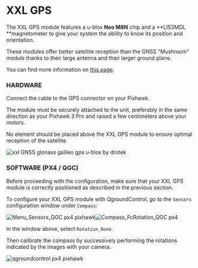 # XXL GPS

The XXL GPS module features a u-blox **Neo M8N** chip and a **LIS3MDL **magnetometer to give your system the ability to know its position and orientation.

These modules offer better satellite reception than the GNSS "Mushroom" module thanks to their large antenna and their larger ground plane.

You can find more information on [this page](https://drotek.com/shop/en/u-blox/875-ublox-neo-m8n-gps-lis3mdl-compass-xxl.html?live_configurator_token=8746d605a9c04b1e35dffc6d98e0a9e5&id_shop=1&id_employee=1&theme=&theme_font=).

### HARDWARE

Connect the cable to the GPS connector on your Pixhawk.

The module must be securely attached to the unit, preferably in the same direction as your Pixhawk 3 Pro and raised a few centimeters above your motors.

No element should be placed above the XXL GPS module to ensure optimal reception of the satellite.

![](https://drotek.com/wp-content/uploads/2017/02/DSC02066-700x312.jpg "xxl GNSS glonass galileo gps u-blox by drotek")

### SOFTWARE \(PX4 / QGC\)

Before proceeding with the configuration, make sure that your XXL GPS module is correctly positioned as described in the previous section.

To configure your XXL GPS module with QgroundControl, go to the `Sensors` configuration window under `Compass`:

![](https://drotek.com/wp-content/uploads/2017/01/Menu_Sensors_QGC.png "Menu\_Sensors\_QGC px4 pixhawk")![](https://drotek.com/wp-content/uploads/2017/01/Compass_FcRotation_QGC.png "Compass\_FcRotation\_QGC px4")

In the window above, select `Rotation_None`.

Then calibrate the compass by successively performing the rotations indicated by the images with your camera.

![](https://drotek.com/wp-content/uploads/2017/01/Window_Compass_Calib_QGC-700x460.png "qgroundcontrol px4 pixhawk")

